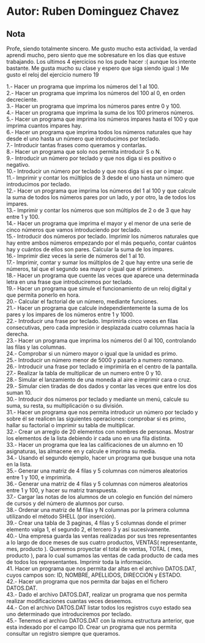 # Autor: Ruben Dominguez Chavez

## Nota
Profe, siendo totalmente sincero. Me gusto mucho esta actividad, la verdad aprendi mucho, pero siento que me sobresature en los dias que estuve trabajando. Los ultimos 4 ejercicios no los pude hacer :( aunque los intente bastante. Me gusta mucho su clase y espero que siga siendo igual :) Me gusto el reloj del ejercicio numero 19

1.- Hacer un programa que imprima los números del 1 al 100.  
2.- Hacer un programa que imprima los números del 100 al 0, en orden decreciente.  
3.- Hacer un programa que imprima los números pares entre 0 y 100.  
4.- Hacer un programa que imprima la suma de los 100 primeros números.  
5.- Hacer  un  programa  que  imprima  los  números  impares  hasta  el  100  y  que  imprima  cuantos impares hay.  
6.- Hacer un programa que imprima todos los números naturales que hay desde el uno hasta un número que introducimos por teclado.  
7.- Introducir tantas frases como queramos y contarlas.  
8.- Hacer un programa que solo nos permita introducir S o N.  
9.- Introducir un número por teclado y que nos diga si es positivo o negativo.    
10.- Introducir un número por teclado y que nos diga si es par o impar.  
11.- Imprimir  y  contar  los  múltiplos  de  3  desde  el  uno  hasta  un  número  que  introducimos  por teclado.  
12.- Hacer un programa que imprima los números del 1 al 100 y que calcule la suma de todos los números pares por un lado, y por otro, la de todos los impares.  
13.- Imprimir y contar los números que son múltiplos de 2 o de 3 que hay entre 1 y 100.    
14.- Hacer  un  programa  que  imprima  el  mayor  y  el  menor  de  una  serie  de  cinco  números  que vamos introduciendo por teclado.  
15.- Introducir  dos  números  por  teclado.  Imprimir  los  números  naturales  que  hay  entre  ambos números  empezando  por  el  más  pequeño,  contar  cuántos  hay  y  cuántos  de  ellos  son  pares. Calcular la suma de los impares.  
16.- Imprimir diez veces la serie de números del 1 al 10.  
17.- Imprimir,  contar  y  sumar  los  múltiplos  de  2  que  hay  entre  una  serie  de  números,  tal  que  el segundo sea mayor o igual que el primero.  
18.- Hacer  un  programa  que  cuente  las  veces  que  aparece  una  determinada  letra  en  una  frase que introduciremos por teclado.  
19.- Hacer un programa que simule el funcionamiento de un reloj digital y que permita ponerlo en hora.  
20.- Calcular el factorial de un número, mediante funciones.  
21.- Hacer  un  programa  que  calcule  independientemente  la  suma  de  los  pares  y  los  impares  de los números entre 1 y 1000.  
22.- Introducir  una  frase  por  teclado.  Imprimirla  cinco  veces  en  filas  consecutivas,  pero  cada impresión ir desplazada cuatro columnas hacia la derecha.  
23.-  Hacer  un  programa  que  imprima  los  números  del  0  al  100,  controlando  las  filas  y  las columnas.  
24.- Comprobar si un número mayor o igual que la unidad es primo.  
25.- Introducir un número menor de 5000 y pasarlo a numero romano.    
26.- Introducir una frase por teclado e imprimirla en el centro de la pantalla.    
27.- Realizar la tabla de multiplicar de un numero entre 0 y 10.  
28.- Simular el lanzamiento de una moneda al aire e imprimir cara o cruz.  
29.- Simular cien tiradas de dos dados y contar las veces que entre los dos suman 10.  
30.-  Introducir  dos  números  por  teclado  y  mediante  un  menú,  calcule  su  suma,  su  resta,  su multiplicación o su división.  
31.- Hacer  un  programa  que  nos  permita  introducir  un  número  por  teclado  y  sobre  él  se  realicen las  siguientes  operaciones:  comprobar  si  es  primo,  hallar  su  factorial  o  imprimir  su  tabla  de multiplicar.  
32.- Crear un arreglo de 20 elementos con nombres de personas. Mostrar los elementos de la lista debiendo ir cada uno en una fila distinta.  
33.- Hacer un programa que lea las calificaciones de un alumno en 10 asignaturas, las almacene en y calcule e imprima su media.  
34.- Usando el segundo ejemplo, hacer un programa que busque una nota en la lista.  
35.- Generar  una  matriz  de  4  filas  y  5  columnas  con  números  aleatorios  entre  1  y  100,  e imprimirla.  
36.- Generar una matriz de 4 filas y 5 columnas con números aleatorios entre 1 y 100, y hacer su matriz transpuesta.  
37.- Cargar las notas de los alumnos de un colegio en función del número de cursos y del número de alumnos por curso.  
38.- Ordenar  una  matriz  de  M  filas  y  N  columnas  por  la  primera  columna  utilizando  el  método SHELL (por inserción).  
39.- Crear  una  tabla  de  3  paginas,  4  filas  y  5  columnas  donde  el  primer  elemento  valga  1,  el segundo 2, el tercero 3 y así sucesivamente.  
40.- Una  empresa  guarda  las  ventas  realizadas  por  sus  tres  representantes  a  lo  largo  de  doce meses de sus cuatro productos, VENTAS( representante, mes, producto ). Queremos proyectar el total de ventas, TOTAL ( mes, producto ), para lo cual sumamos las ventas de cada producto de cada mes de todos los representantes. Imprimir toda la información.  
41. Hacer un programa que nos permita dar altas en el archivo DATOS.DAT, cuyos campos son: ID, NOMBRE, APELLIDOS, DIRECCIÓN y ESTADO.  
42.- Hacer un programa que nos permita dar bajas en el fichero DATOS.DAT.    
43.- Dado  el  archivo  DATOS.DAT,  realizar  un  programa  que  nos  permita  realizar  modificaciones cuantas veces deseemos.  
44.- Con  el  archivo  DATOS.DAT  listar  todos  los  registros  cuyo  estado  sea  uno  determinado  que introduciremos por teclado.  
45.- Tenemos  el  archivo  DATOS.DAT  con  la  misma  estructura  anterior,  que  esta  indexado  por  el campo ID. Crear un programa que nos permita consultar un registro siempre que queramos.  
